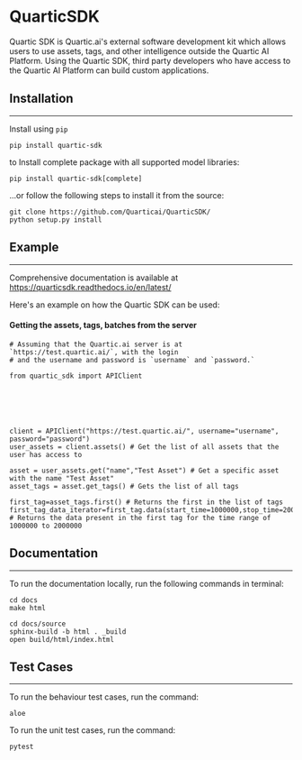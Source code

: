 # QuarticSDK

Quartic SDK is Quartic.ai's external software development kit which allows users to use assets, tags, and other intelligence outside the Quartic AI Platform. Using the Quartic SDK, third party developers who have access to the Quartic AI Platform can build custom applications.

## Installation

---
Install using `pip`

```
pip install quartic-sdk
```
to Install complete package with all supported model libraries:
```
pip install quartic-sdk[complete]
```

...or follow the following steps to install it from the source:
```
git clone https://github.com/Quarticai/QuarticSDK/
python setup.py install

```



## Example


---
Comprehensive documentation is available at https://quarticsdk.readthedocs.io/en/latest/

Here's an example on how the Quartic SDK can be used:


#### Getting the assets, tags, batches from the server
```
# Assuming that the Quartic.ai server is at `https://test.quartic.ai/`, with the login
# and the username and password is `username` and `password.`

from quartic_sdk import APIClient






client = APIClient("https://test.quartic.ai/", username="username", password="password")
user_assets = client.assets() # Get the list of all assets that the user has access to

asset = user_assets.get("name","Test Asset") # Get a specific asset with the name "Test Asset"
asset_tags = asset.get_tags() # Gets the list of all tags

first_tag=asset_tags.first() # Returns the first in the list of tags
first_tag_data_iterator=first_tag.data(start_time=1000000,stop_time=2000000) # Returns the data present in the first tag for the time range of 1000000 to 2000000

```

## Documentation

---
To run the documentation locally, run the following commands in terminal:
```
cd docs
make html

cd docs/source
sphinx-build -b html . _build
open build/html/index.html
```

## Test Cases
---
To run the behaviour test cases, run the command:
```
aloe
```
To run the unit test cases, run the command:
```
pytest
```
